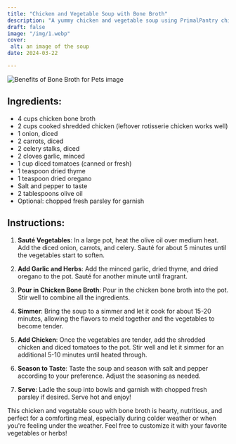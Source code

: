 ```yaml
---
title: "Chicken and Vegetable Soup with Bone Broth"
description: "A yummy chicken and vegetable soup using PrimalPantry chicken bone broth as a base."
draft: false
image: "/img/1.webp"
cover: 
 alt: an image of the soup
date: 2024-03-22

---
```

<img src="/img/1.webp" alt="Benefits of Bone Broth for Pets image">


## Ingredients:

- 4 cups chicken bone broth
- 2 cups cooked shredded chicken (leftover rotisserie chicken works well)
- 1 onion, diced
- 2 carrots, diced
- 2 celery stalks, diced
- 2 cloves garlic, minced
- 1 cup diced tomatoes (canned or fresh)
- 1 teaspoon dried thyme
- 1 teaspoon dried oregano
- Salt and pepper to taste
- 2 tablespoons olive oil
- Optional: chopped fresh parsley for garnish

## Instructions:

1. **Sauté Vegetables**: In a large pot, heat the olive oil over medium heat. Add the diced onion, carrots, and celery. Sauté for about 5 minutes until the vegetables start to soften.

2. **Add Garlic and Herbs**: Add the minced garlic, dried thyme, and dried oregano to the pot. Sauté for another minute until fragrant.

3. **Pour in Chicken Bone Broth**: Pour in the chicken bone broth into the pot. Stir well to combine all the ingredients.

4. **Simmer**: Bring the soup to a simmer and let it cook for about 15-20 minutes, allowing the flavors to meld together and the vegetables to become tender.

5. **Add Chicken**: Once the vegetables are tender, add the shredded chicken and diced tomatoes to the pot. Stir well and let it simmer for an additional 5-10 minutes until heated through.

6. **Season to Taste**: Taste the soup and season with salt and pepper according to your preference. Adjust the seasoning as needed.

7. **Serve**: Ladle the soup into bowls and garnish with chopped fresh parsley if desired. Serve hot and enjoy!

This chicken and vegetable soup with bone broth is hearty, nutritious, and perfect for a comforting meal, especially during colder weather or when you're feeling under the weather. Feel free to customize it with your favorite vegetables or herbs!
